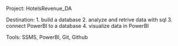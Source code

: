 Project: HotelsRevenue_DA

Destination: 1. build a database
             2. analyze and retrive data with sql
             3. connect PowerBI to a database
             4. visualize data in PowerBI

Tools: SSMS, PowerBI, Git, Github